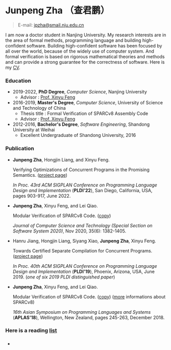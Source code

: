 # Junpeng Zha （查君鹏）
> E-mail: jpzha@smail.nju.edu.cn

I am now a doctor student in Nanjing University. My research interests are in the area of formal methods, programming language and building high-confident software. Building high-confident software has been focused by all over the world, because of the widely use of computer system. And formal verification is based on rigorous mathematical theories and methods and can provide a strong guarantee for the correctness of software.  Here is my [CV](mycv.pdf).

### Education

- 2019-2022, **PhD Degree**, *Computer Science*, Nanjing University
	-  Advisor : [Prof. Xinyu Feng](http://cs.nju.edu.cn/xyfeng)
- 2016-2019, **Master's Degree**, *Computer Science*, University of Science and Technology of China
  - Thesis title : Formal Verification of SPARCv8 Assembly Code
  - Advisor : [Prof. Xinyu Feng](http://cs.nju.edu.cn/xyfeng)
- 2012-2016, **Bachelor's Degree**, *Software Engineering*, Shandong University at Weihai
  -  Excellent Undergraduate of Shandong University, 2016

### Publication 

- **Junpeng Zha**, Hongjin Liang, and Xinyu Feng. 

  Verifying Optimizations of Concurrent Programs in the Promising Semantics. ([project page](https://plax-lab.github.io/publications/promisingcomp/))

  *In Proc. 43rd ACM SIGPLAN Conference on Programming Language Design and Implementation* (**PLDI'22**), San Diego, California, USA, pages 903-917, June 2022.

- **Junpeng Zha**, Xinyu Feng, and Lei Qiao. 

  Modular Verification of SPARCv8 Code.  ([copy](./public_html/2020-6-10-0536-3.pdf))

  *Journal of Computer Science and Technology (Special Section on Software System 2020)*, Nov 2020, 35(6): 1382-1405. 

- Hanru Jiang, Hongjin Liang, Siyang Xiao, **Junpeng Zha**, Xinyu Feng. 

  Towards Certified Separate Compilation for Concurrent Programs.  ([project page](https://plax-lab.github.io/publications/ccc/))

  *In Proc. 40th ACM SIGPLAN Conference on Programming Language Design and Implementation* (**PLDI'19**), Phoenix, Arizona, USA, June 2019. (*one of six 2019 PLDI distinguished paper*)

- **Junpeng Zha**, Xinyu Feng, and Lei Qiao. 

  Modular Verification of SPARCv8 Code. ([copy](./public_html/SPARC/paper_28.pdf)) ([more](sparcv8.html) informations about SPARCv8)

  *16th Asian Symposium on Programming Languages and Systems* (**APLAS'18**), Wellington, New Zealand, pages 245-263, December 2018. 

### Here is a reading [list](reading-list.html)

### <!--Possible Research Works in My PhD-->

- <!--Let the CASCompCert supports more [optimizations for concurrent program](optimization-concurrent-prog.html) ?-->

